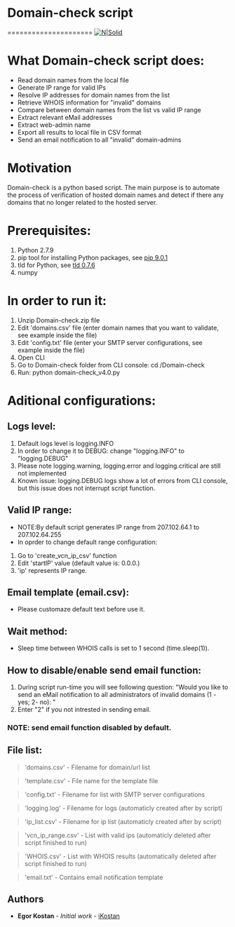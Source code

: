 # Domain-check script
=====================
[![N|Solid](https://www2.vcn.bc.ca/wp-content/uploads/2014/06/VCN-logo.png)](https://www2.vcn.bc.ca/)
# What Domain-check script does:
  - Read domain names from the local file
  - Generate IP range for valid IPs
  - Resolve IP addresses for domain names from the list
  - Retrieve WHOIS information for "invalid" domains
  - Compare between domain names from the list vs valid IP range
  - Extract relevant eMail addresses
  - Extract web-admin name
  - Export all results to local file in CSV format
  - Send an email notification to all "invalid" domain-admins
  
# Motivation
Domain-check is a python based script. The main purpose is to automate the process of verification of hosted domain names and detect if there any domains that no longer related to the hosted server.

# Prerequisites:
1. Python 2.7.9
2. pip tool for installing Python packages, see [pip 9.0.1](https://pypi.python.org/pypi/pip)
3. tld for Python, see [tld 0.7.6](https://pypi.python.org/pypi/tld)
4. numpy

# In order to run it:
1. Unzip Domain-check.zip file
2. Edit 'domains.csv' file (enter domain names that you want to validate, see example inside the file)
3. Edit 'config.txt' file (enter your SMTP server configurations, see example inside the file)
4. Open CLI
5. Go to Domain-check folder from CLI console: cd /Domain-check
6. Run: python domain-check_v4.0.py

# Aditional configurations:
## Logs level:
1. Default logs level is logging.INFO
2. In order to change it to DEBUG: change "logging.INFO" to "logging.DEBUG"
3. Please note logging.warning, logging.error and logging.critical are still not implemented
4. Known issue: logging.DEBUG logs show a lot of errors from CLI console, but this issue does not interrupt script function. 

## Valid IP range:
- NOTE:By default script generates IP range from 207.102.64.1 to 207.102.64.255
- In oprder to change default range configuration:

1. Go to 'create_vcn_ip_csv' function
2. Edit 'startIP' value (default value is: 0.0.0.)
3. 'ip' represents IP range.

## Email template (email.csv):
- Please customaze default text before use it.

## Wait method:
- Sleep time between WHOIS calls is set to 1 second (time.sleep(1)).

## How to disable/enable send email function:
1. During script run-time you will see following question: "Would you like to send an eMail notification to all administrators of invalid domains (1 - yes; 2- no): "
2. Enter "2" if you not intrested in sending email.

### NOTE: send email function disabled by default.

## File list:
>'domains.csv'      - Filename for domain/url list

>'template.csv'     - File name for the template file

>'config.txt'       - Filename for list with SMTP server configurations

>'logging.log'      - Filename for logs (automaticly created after by script)

>'ip_list.csv'      - Filename for ip list (automaticly created after by script)

>'vcn_ip_range.csv' - List with valid ips (automaticly deleted after script finished to run)

>'WHOIS.csv'        - List with WHOIS results (automatically deleted after script finished to run)

> 'email.txt'       - Contains email notification template


## Authors

* **Egor Kostan** - *Initial work* - [iKostan](https://github.com/ikostan)

